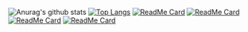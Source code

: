 ![Anurag's github stats](https://github-readme-stats.vercel.app/api?username=linzer-cyberheart&count_private=true&show_icons=true&theme=radical)
[![Top Langs](https://github-readme-stats.vercel.app/api/top-langs/?username=linzer-cyberheart)](https://github.com/anuraghazra/github-readme-stats)
[![ReadMe Card](https://github-readme-stats.vercel.app/api/pin/?username=linzer-cyberheart&theme=radical&repo=GODOT-GDScript-Parte-I-)](https://github.com/anuraghazra/github-readme-stats)
[![ReadMe Card](https://github-readme-stats.vercel.app/api/pin/?username=linzer-cyberheart&theme=radical&repo=GODOT-GDScript-Parte-II)](https://github.com/anuraghazra/github-readme-stats)
[![ReadMe Card](https://github-readme-stats.vercel.app/api/pin/?username=linzer-cyberheart&theme=radical&repo=GODOT-GDScript-Parte-III)](https://github.com/anuraghazra/github-readme-stats)
[![ReadMe Card](https://github-readme-stats.vercel.app/api/pin/?username=linzer-cyberheart&theme=radical&repo=OKUNO)](https://github.com/anuraghazra/github-readme-stats)
